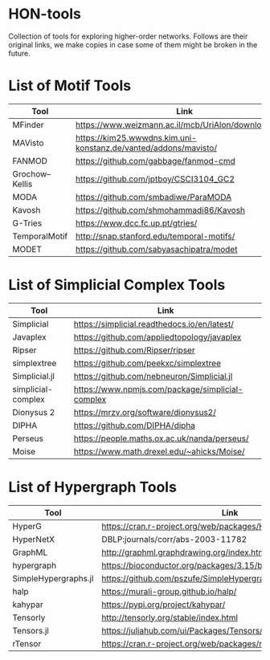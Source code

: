 # HON-tools
Collection of tools for exploring higher-order networks. Follows are their original links, we make copies in case some of them might be broken in the future. 
# List of Motif Tools

| Tool | Link |
| --- | ----------- |
| MFinder | https://www.weizmann.ac.il/mcb/UriAlon/download/ParTI |
| MAVisto | https://kim25.wwwdns.kim.uni-konstanz.de/vanted/addons/mavisto/ |
| FANMOD | https://github.com/gabbage/fanmod-cmd |
| Grochow–Kellis | https://github.com/jptboy/CSCI3104_GC2 |
| MODA | https://github.com/smbadiwe/ParaMODA |
| Kavosh | https://github.com/shmohammadi86/Kavosh |
| G-Tries | https://www.dcc.fc.up.pt/gtries/ |
| TemporalMotif | http://snap.stanford.edu/temporal-motifs/ |
| MODET | https://github.com/sabyasachipatra/modet |

# List of Simplicial Complex Tools
| Tool | Link |
| --- | ----------- |
| Simplicial | https://simplicial.readthedocs.io/en/latest/ |
| Javaplex | https://github.com/appliedtopology/javaplex |
| Ripser | https://github.com/Ripser/ripser |
| simplextree | https://github.com/peekxc/simplextree |
| Simplicial.jl | https://github.com/nebneuron/Simplicial.jl |
| simplicial-complex | https://www.npmjs.com/package/simplicial-complex |
| Dionysus 2 | https://mrzv.org/software/dionysus2/ |
| DIPHA | https://github.com/DIPHA/dipha |
| Perseus | https://people.maths.ox.ac.uk/nanda/perseus/ |
| Moise | https://www.math.drexel.edu/~ahicks/Moise/ |

# List of Hypergraph Tools
| Tool | Link |
| --- | ----------- |
| HyperG | https://cran.r-project.org/web/packages/HyperG/ |
| HyperNetX | DBLP:journals/corr/abs-2003-11782 |
| GraphML | http://graphml.graphdrawing.org/index.html |
| hypergraph | https://bioconductor.org/packages/3.15/bioc/html/hypergraph.html |
| SimpleHypergraphs.jl | https://github.com/pszufe/SimpleHypergraphs.jl |
| halp | https://murali-group.github.io/halp/ |
| kahypar | https://pypi.org/project/kahypar/ |
| Tensorly | http://tensorly.org/stable/index.html |
| Tensors.jl | https://juliahub.com/ui/Packages/Tensors/F7rKl/1.11.0 |
| rTensor | https://cran.r-project.org/web/packages/rTensor |

